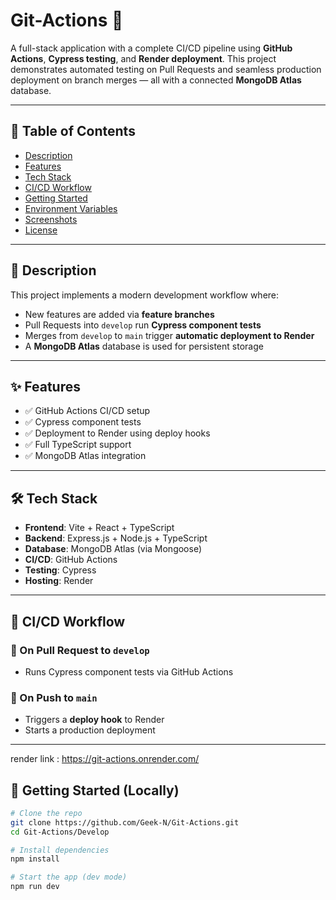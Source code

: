 # Git-Actions 🚀

A full-stack application with a complete CI/CD pipeline using **GitHub Actions**, **Cypress testing**, and **Render deployment**. This project demonstrates automated testing on Pull Requests and seamless production deployment on branch merges — all with a connected **MongoDB Atlas** database.

---

## 📌 Table of Contents

- [Description](#description)
- [Features](#features)
- [Tech Stack](#tech-stack)
- [CI/CD Workflow](#cicd-workflow)
- [Getting Started](#getting-started)
- [Environment Variables](#environment-variables)
- [Screenshots](#screenshots)
- [License](#license)

---

## 📖 Description

This project implements a modern development workflow where:

- New features are added via **feature branches**
- Pull Requests into `develop` run **Cypress component tests**
- Merges from `develop` to `main` trigger **automatic deployment to Render**
- A **MongoDB Atlas** database is used for persistent storage

---

## ✨ Features

- ✅ GitHub Actions CI/CD setup
- ✅ Cypress component tests
- ✅ Deployment to Render using deploy hooks
- ✅ Full TypeScript support
- ✅ MongoDB Atlas integration

---

## 🛠 Tech Stack

- **Frontend**: Vite + React + TypeScript
- **Backend**: Express.js + Node.js + TypeScript
- **Database**: MongoDB Atlas (via Mongoose)
- **CI/CD**: GitHub Actions
- **Testing**: Cypress
- **Hosting**: Render

---

## 🔁 CI/CD Workflow

### 🧪 On Pull Request to `develop`
- Runs Cypress component tests via GitHub Actions

### 🚀 On Push to `main`
- Triggers a **deploy hook** to Render
- Starts a production deployment

---
render link : 
https://git-actions.onrender.com/

## 🚀 Getting Started (Locally)

```bash
# Clone the repo
git clone https://github.com/Geek-N/Git-Actions.git
cd Git-Actions/Develop

# Install dependencies
npm install

# Start the app (dev mode)
npm run dev